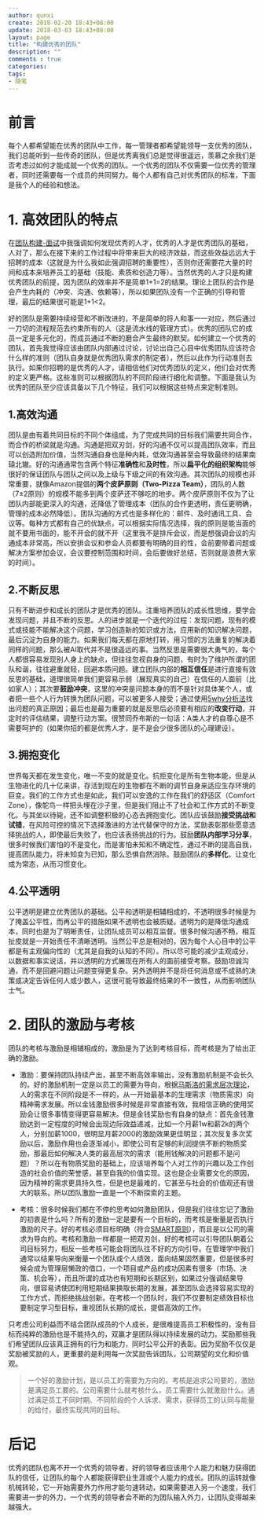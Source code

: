 ```yaml
---
author: qunxi
create: 2018-02-20 18:43+08:00
update: 2018-03-03 18:43+08:00
layout: page
title: "构建优秀的团队"
description: ""
comments : true
categories:
tags:
- 随笔
---
```

# 前言

每个人都希望能在优秀的团队中工作，每一管理者都希望能领导一支优秀的团队，我们总能听到一些传奇的团队，但是优秀离我们总是觉得很遥远，羡慕之余我们是否考虑过如何才能成就一个优秀的团队。一个优秀的团队不仅需要一位优秀的管理者，同时还需要每一个成员的共同努力。每个人都有自己对优秀团队的标准，下面是我个人的经验和想法。
<!--more-->

# 1. 高效团队的特点

在[团队构建-面试](https://qunxi.github.io/2018/03/23/learning-orgnization-how-to-interview.html)中我强调如何发现优秀的人才，优秀的人才是优秀团队的基础，人对了，那么在接下来的工作过程中将带来巨大的经济效益，而这些效益远远大于招聘的成本（这就是为什么我如此强调招聘的重要性），否则你还需要花大量的时间和成本来培养员工的基础（技能、素质和创造力等）。当然优秀的人才只是构建优秀团队的前提，因为团队的效率并不是简单1+1=2的结果。理论上团队的合作是会产生内耗的（冲突、沟通、依赖等），所以如果团队没有一个正确的引导和管理，最后的结果很可能是1+1<2。

好的团队是需要持续经营和不断改进的，不是简单的将人和事一一对应，然后通过一刀切的流程规范去约束所有的人（这是流水线的管理方式）。优秀的团队它的成员一定是多元化的，而成员通过不断的磨合产生最终的默契。如何建立一个优秀的团队，首先我觉得应该由团队内部通过讨论，讨论出自己心目中优秀团队应该符合什么样的准则（团队自身就是优秀团队需求的制定者），然后以此作为行动准则去执行。如果你招聘的是优秀的人才，请相信他们对优秀团队的定义，他们会对优秀的定义更严格。这些准则可以根据团队的不同阶段进行细化和调整。下面是我认为优秀的团队至少应该具备以下几个特征，我们可以根据这些特点来定制准则。

## 1.高效沟通

团队是由有着共同目标的不同个体组成，为了完成共同的目标我们需要共同合作，而合作的桥梁就是沟通。沟通是把双刃剑，好的沟通不仅可以提高团队效率，而且可以创造附加价值，当然沟通自身也是种内耗，低效沟通甚至会导致最终的结果南辕北辙。好的沟通通常包含两个特征**准确性**和**及时性**，所以**扁平化的组织架构**能够很好的保证团队与团队之间以及上级与下级之间的有效沟通。其次团队的规模也非常重要，就像Amazon提倡的**两个皮萨原则（Two-Pizza Team）**，团队的人数（7±2原则）的规模不能多到两个皮萨还不够吃的地步。两个皮萨原则不仅为了让团队内部能更深入的沟通，还降低了管理成本（团队的合作更透明，责任更明确，管理的成本必然降低）。团队沟通的方式也是多样化的：邮件、及时通讯工具、会议等。每种方式都有自己的优缺点，可以根据实际情况选择，我的原则是能当面的就不要用书面的，能不开会的就不开（这里我不是排斥会议，而是想强调会议的沟通成本非常高，所以安排会议和参会人员都要有明确的目的性，会前要带着问题或解决方案参加会议，会议要控制范围和时间，会后要做好总结，否则就是浪费大家的时间）。

## 2.不断反思

只有不断进步和成长的团队才是优秀的团队。注重培养团队的成长性思维，要学会发现问题，并且不断的反思。人的进步就是一个迭代的过程：发现问题，现有的模式或技能不能解决这个问题，学习创造新的知识或方法，应用新的知识解决问题，最后沉淀为自身的能力。如果我们每天都在原地打转，用习惯的方法重复的解决着同样的问题，那么被AI取代并不是很遥远的事。当然反思是需要很大勇气的，每个人都很容易发现别人身上的缺点，但往往忽视自身的问题，有时为了维护所谓的团队和谐，往往避重就轻，回避本质问题。建立团队内部的**相互信任**是进行直接有效反思的基础，道理很简单我们更容易示弱（展现真实的自己）在信任的人面前（比如家人）；其次要**鼓励冲突**，这里的冲突是问题本身的而不是针对具体某个人，或者把一些个人行为转换为团队问题，可以被更多人接受；通过使用[5why分析法](https://baike.baidu.com/item/5why%E5%88%86%E6%9E%90%E6%B3%95/575907?fr=aladdin)找出问题的真正原因；最后也是最为重要的就是反思后必须要有相应的**改变行动**，并定时的评估结果，调整行动方案。很赞同乔布斯的一句话：A类人才的自尊心是不需要呵护的（如果你招的都是优秀人才，是不是会少很多团队的心理建设）。

## 3.拥抱变化

世界每天都在发生变化，唯一不变的就是变化。抗拒变化是所有生物本能，但是从生物进化的几十亿来讲，存活到现在的生物都在不断的调节自身来适应生存环境的巨变。我们的工作方式也是如此，我们可以安逸的工作在我们的舒适区（Comfort Zone），像鸵鸟一样把头埋在沙子里，但是我们阻止不了社会和工作方式的不断变化。与其坐以待毙，还不如调整积极的心态去拥抱变化。团队应该鼓励**接受挑战和试错**，在风险可控的情况下选择激进的方法代替保守的方法，奖励表彰那些愿意选择挑战的人，即使最后失败了，也应该表扬挑战的行为。鼓励**团队内部学习分享**，很多时候我们害怕的不是变化，而是害怕未知和不确定性，通过不断的提高自我，提高团队能力，将未知变为已知，那么恐惧自然消除。鼓励团队的**多样化**，让变化成为常态，从而习惯变化。

## 4.公平透明

公平透明是建立优秀团队的基础。公平和透明是相辅相成的，不透明很多时候是为了掩盖公平性，而再公平的措施如果不透明也会被质疑。透明为的是降低沟通成本，同时也是为了明晰责任，让团队成员可以相互监督。很多时候沟通不畅，相互扯皮就是一开始责任不清晰透明。当然公平总是相对的，因为每个人心目中的公平都是有主观偏向性的（尤其是自我的认知的不同）。所以尽可能的减少主观成分，以数据和事实说话，并以透明的方式展现在所有人的面前接受考察。鼓励坦诚沟通，而不是回避问题让问题变得更复杂。另外透明并不是将任何消息或不成熟的决策或决定告诉任何人或少数人，这很可能导致最终结果的不一致性，从而影响团队士气。

# 2. 团队的激励与考核

团队的考核与激励是相辅相成的，激励是为了达到考核目标，而考核是为了给出正确的激励。

* 激励：要保持团队持续产出，甚至不断高效率输出，没有激励机制是不会长久的。好的激励机制一定是以员工的需要为导向，根据[马斯洛的需求层次理论](https://baike.baidu.com/item/%E9%A9%AC%E6%96%AF%E6%B4%9B%E9%9C%80%E6%B1%82%E5%B1%82%E6%AC%A1%E7%90%86%E8%AE%BA`)，人的需求在不同阶段是不一样的，从一开始最基本的生理需求（物质需求）向精神需求发展。所以金钱激励很多时候是非常直接有效，我相信正确的使用奖励会让很多事情变得更容易解决。但是金钱奖励也有自身的缺点：首先金钱激励达到一定程度的时候会出现边际效益递减，比如一个月薪1w和薪2k的两个人，分别加薪1000，很明显月薪2000的激励效果更佳明显；其次反复多次奖励以后，激励作用也会逐渐减小，即使公司有足够的利润提供不断的物质奖励，那最后如何解决人类的最高层次的需求（能用钱解决的问题都不是问题）？所以在有物质奖励的基础上，应该培养每个人对工作的兴趣以及工作创造的社会价值的荣誉感，甚至自我的价值实现。这也是企业需要文化的原因，因为精神的需求更具持久性，但是也是最难的，它甚至与社会的价值观还有很大的联系。所以团队激励一直是一个不断探索的主题。

* 考核：很多时候我们都在不停的思考如何激励团队，但是我们往往忘记了激励的初衷是什么吗？所有的激励一定是要有一个目标的，而考核是衡量是否执行激励的尺子。好的考核必须目标明确（符合[SMART原则](https://baike.baidu.com/item/SMART%E5%8E%9F%E5%88%99/8575850?fr=aladdin)），而且是以公司的需求为导向的。考核和激励一样都是一把双刃剑，好的考核可以引导团队朝着公司目标努力，相反一些考核可能会将团队往不好的方向引导。在管理学中我们通常以结果导向来衡量一个团队或个人绩效，面向结果固然重要，但是很多时候会成为管理层懒政的借口，一个项目或产品的成功因素有很多（市场、决策、机会等），而且所谓的成功也有短期和长期区别，如果过分强调结果导向，很容易诱使团利用短期结果换取长期的发展，甚至团队会选择容易实现的工作方式，而拒绝挑战创新。在考核一个团队时，我们不仅要制定绩效目标也要制定学习型目标，重视团队长期的成长，提倡高效的工作。

只考虑公司利益而不结合团队成员的个人成长，是很难提高员工积极性的，没有目标而纯粹的激励也是不能持久的，双赢才是团队得以持续发展的动力。奖励那些我们希望团队应该真正拥有的行为和能力，同时公平公开的表彰。因为奖励不仅仅是奖励被奖励的人，更重要的是利用每一次奖励告诉团队，公司期望的文化和价值观。

> 一个好的激励计划，是以员工的需要为方向的。考核是追求公司要的，激励是满足员工要的。公司需要什么就考核什么，员工需要什么就激励什么。通过满足员工不同时期、不同阶段的个人诉求、需求，获得员工的认同与能量的给付，最终实现共同的目标。

# 后记

优秀的团队也离不开一个优秀的领导者，好的领导者应该用个人能力和魅力获得团队的信任，让团队的每个人都能获得职业生涯或个人能力的成长。团队的运转就像机械转轮，它一开始需要外力作用才能匀速转动，如果需要进入另一个速度，我们需要进一步的外力，一个优秀的领导者会不断的为团队输入外力，让团队变得越来越强大。

